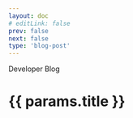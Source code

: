 ```yaml
---
layout: doc
# editLink: false
prev: false
next: false
type: 'blog-post'
---
```


<script setup>
import { useData } from 'vitepress'
import Badge from '../.vitepress/components/Badge.vue'
import PostMeta from '../.vitepress/components/blog/PostMeta.vue'
const { params } = useData()
</script>

<Badge>Developer Blog</Badge>

<h1>{{ params.title }}</h1>

<PostMeta :params="params" />

<!-- @content -->
